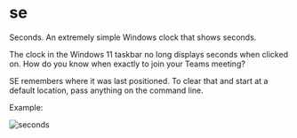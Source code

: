 # se
Seconds. An extremely simple Windows clock that shows seconds.

The clock in the Windows 11 taskbar no long displays seconds when clicked on. How do you know when exactly to join your Teams meeting?

SE remembers where it was last positioned. To clear that and start at a default location, pass anything on the command line.

Example:

![seconds](https://user-images.githubusercontent.com/1497921/228386557-5e29f28d-23da-44ac-9e1d-b060aed33ab2.png)



